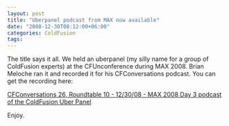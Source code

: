 ```yaml
---
layout: post
title: "Uberpanel podcast from MAX now available"
date: "2008-12-30T08:12:00+06:00"
categories: ColdFusion 
tags: 
---
```


The title says it all. We held an uberpanel (my silly name for a group of ColdFusion experts) at the CFUnconference during MAX 2008. Brian Meloche ran it and recorded it for his CFConversations podcast. You can get the recording here:

<a href="http://www.cfconversations.com/index.cfm/2008/12/30/MAX2008Day3UberPanel">CFConversations 26, Roundtable 10 - 12/30/08 - MAX 2008 Day 3 podcast of the ColdFusion Uber Panel</a>

Enjoy.